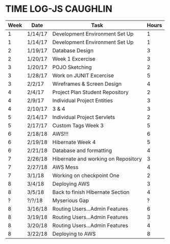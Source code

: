 # TIME LOG-JS CAUGHLIN



|Week| Date | Task | Hours |
|------|------|------|-------|
|1|1/14/17| Development Environment Set Up| 1| 
|1|1/14/17| Development Environment Set Up| 1| 
|2|1/19/17| Database Design|3|
|2|1/20/17| Week 1 Excercise|3|
|3|1/20/17| POJO Sketching|2|
|3|1/28/17| Work on JUNIT Excercise| 5| 
|3|2/2/17| Wireframes & Screen Design|4|
|4|2/4/17 | Project Plan Student Repository|2|
|4|2/9/17|Individual Project Entities |3|
|4|2/10/17|3 & 4|3|
|5|2/14/17|Individual Project Servlets|2|
|5|2/17/17|Custom Tags Week 3|5|
|6|2/18/18|AWS!!!|6|
|6|2/19/18|Hibernate Week 4|5|
|6|2/21/18|Database and formatting|4|
|7|2/26/18|Hibernate and working on Repository|3|
|7|2/27/18|AWS Mess|4|	
|7|3/1/18|Working on checkpoint One|2|
|8|3/4/18|Deploying AWS|3|
|8|3/5/18|Back to finish Hibernate Section|4|
|?|?/?/18|Myserious Gap|?|
|8|3/16/18|Routing Users...Admin Features|6|
|8|3/19/18|Routing Users...Admin Features|3|
|8|3/20/18|Routing Users...Admin Features|4|
|8|3/22/18|Deploying to AWS|8|






